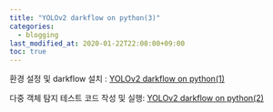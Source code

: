 ```yaml
---
title: "YOLOv2 darkflow on python(3)"
categories: 
  - blogging
last_modified_at: 2020-01-22T22:00:00+09:00
toc: true
---
```


환경 설정 및 darkflow 설치 : [YOLOv2 darkflow on python(1)](https://ohjinjin.github.io/blogging/darkflow-1/)<br/>

다중 객체 탐지 테스트 코드 작성 및 실행: [YOLOv2 darkflow on python(2)](https://ohjinjin.github.io/blogging/darkflow-2/)<br/>